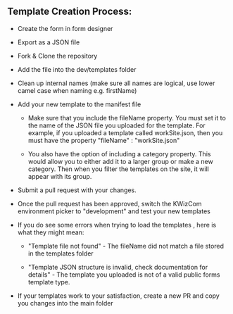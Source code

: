 ## Template Creation Process:

-   Create the form in form designer 

-   Export as a JSON file 

-   Fork & Clone the repository 

-   Add the file into the dev/templates folder 

-   Clean up internal names (make sure all names are logical, use lower camel case when naming e.g.  firstName) 

-   Add your new template to the manifest file 

    -   Make sure that you include the fileName property. You must set it to the name of the JSON file you uploaded for the template. For example, if you uploaded a template called workSite.json, then you must have the property "fileName" : "workSite.json" 

    -   You also have the option of including a category property. This would allow you to either add it to a larger group or make a new category. Then when you filter the templates on the site, it will appear with its group. 

-   Submit a pull request with your changes.
  
-   Once the pull request has been approved, switch the KWizCom environment picker to "development" and test your new templates

-   If you do see some errors when trying to load the templates , here is what they might mean:  

    -   "Template file not found" - The fileName did not match a file stored in the templates folder 

    -   "Template JSON structure is invalid, check documentation for details" - The template you uploaded is not of a valid public forms template type.

- If your templates work to your satisfaction, create a new PR and copy you changes into the main folder
